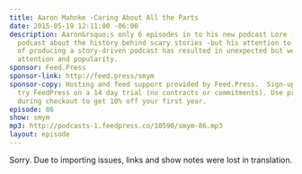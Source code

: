 ```yaml
---
title: Aaron Mahnke -Caring About All the Parts
date: 2015-05-19 12:11:00 -06:00
description: Aaron&rsquo;s only 6 episodes in to his new podcast Lore -a bi-weekly
  podcast about the history behind scary stories -but his attention to all the details
  of producing a story-driven podcast has resulted in unexpected but well deserved
  attention and popularity.
sponsor: Feed.Press
sponsor-link: http://feed.press/smym
sponsor-copy: Hosting and feed support provided by Feed.Press.  Sign-up today and
  try FeedPress on a 14 day trial (no contracts or commitments). Use promo code "smym"
  during checkout to get 10% off your first year.
episode: 86
show: smym
mp3: http://podcasts-1.feedpress.co/10590/smym-86.mp3
layout: episode
---
```


Sorry. Due to importing issues, links and show notes were lost in translation.
